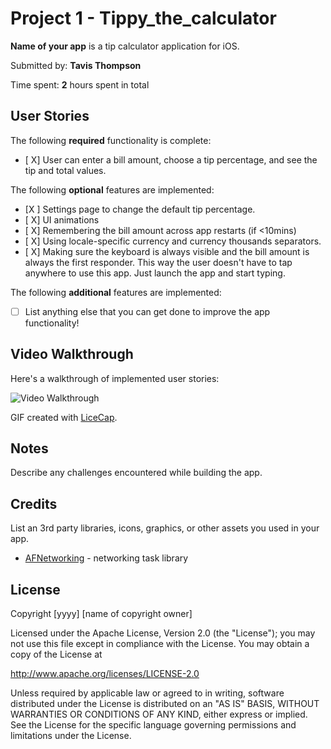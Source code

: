 # Project 1 - Tippy_the_calculator 

**Name of your app** is a tip calculator application for iOS.

Submitted by: **Tavis Thompson**

Time spent: **2** hours spent in total

## User Stories

The following **required** functionality is complete:

* [ X] User can enter a bill amount, choose a tip percentage, and see the tip and total values.

The following **optional** features are implemented:
* [X ] Settings page to change the default tip percentage.
* [ X] UI animations
* [ X] Remembering the bill amount across app restarts (if <10mins)
* [ X] Using locale-specific currency and currency thousands separators.
* [ X] Making sure the keyboard is always visible and the bill amount is always the first responder. This way the user doesn't have to tap anywhere to use this app. Just launch the app and start typing.

The following **additional** features are implemented:

- [ ] List anything else that you can get done to improve the app functionality!

## Video Walkthrough

Here's a walkthrough of implemented user stories:

<img src='http://i.imgur.com/OyNesed.gifv ' title='Video Walkthrough' width='' alt='Video Walkthrough' />

GIF created with [LiceCap](http://www.cockos.com/licecap/).

## Notes

Describe any challenges encountered while building the app.

## Credits

List an 3rd party libraries, icons, graphics, or other assets you used in your app.

- [AFNetworking](https://github.com/AFNetworking/AFNetworking) - networking task library

## License

Copyright [yyyy] [name of copyright owner]

Licensed under the Apache License, Version 2.0 (the "License");
you may not use this file except in compliance with the License.
You may obtain a copy of the License at

http://www.apache.org/licenses/LICENSE-2.0

Unless required by applicable law or agreed to in writing, software
distributed under the License is distributed on an "AS IS" BASIS,
WITHOUT WARRANTIES OR CONDITIONS OF ANY KIND, either express or implied.
See the License for the specific language governing permissions and
limitations under the License.
